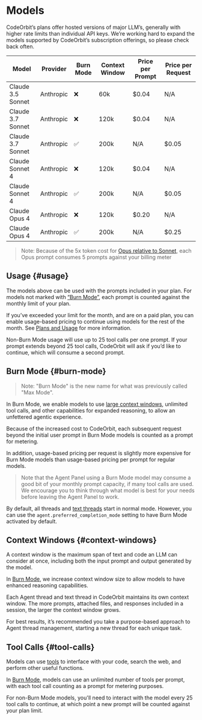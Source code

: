 # Models

CodeOrbit’s plans offer hosted versions of major LLM’s, generally with higher rate limits than individual API keys.
We’re working hard to expand the models supported by CodeOrbit’s subscription offerings, so please check back often.

| Model             | Provider  | Burn Mode | Context Window | Price per Prompt | Price per Request |
| ----------------- | --------- | --------- | -------------- | ---------------- | ----------------- |
| Claude 3.5 Sonnet | Anthropic | ❌        | 60k            | $0.04            | N/A               |
| Claude 3.7 Sonnet | Anthropic | ❌        | 120k           | $0.04            | N/A               |
| Claude 3.7 Sonnet | Anthropic | ✅        | 200k           | N/A              | $0.05             |
| Claude Sonnet 4   | Anthropic | ❌        | 120k           | $0.04            | N/A               |
| Claude Sonnet 4   | Anthropic | ✅        | 200k           | N/A              | $0.05             |
| Claude Opus 4     | Anthropic | ❌        | 120k           | $0.20            | N/A               |
| Claude Opus 4     | Anthropic | ✅        | 200k           | N/A              | $0.25             |

> Note: Because of the 5x token cost for [Opus relative to Sonnet](https://www.anthropic.com/pricing#api), each Opus prompt consumes 5 prompts against your billing meter

## Usage {#usage}

The models above can be used with the prompts included in your plan. For models not marked with [“Burn Mode”](#burn-mode), each prompt is counted against the monthly limit of your plan.

If you’ve exceeded your limit for the month, and are on a paid plan, you can enable usage-based pricing to continue using models for the rest of the month. See [Plans and Usage](./plans-and-usage.md) for more information.

Non-Burn Mode usage will use up to 25 tool calls per one prompt. If your prompt extends beyond 25 tool calls, CodeOrbit will ask if you’d like to continue, which will consume a second prompt.

## Burn Mode {#burn-mode}

> Note: "Burn Mode" is the new name for what was previously called "Max Mode".

In Burn Mode, we enable models to use [large context windows](#context-windows), unlimited tool calls, and other capabilities for expanded reasoning, to allow an unfettered agentic experience.

Because of the increased cost to CodeOrbit, each subsequent request beyond the initial user prompt in Burn Mode models is counted as a prompt for metering.

In addition, usage-based pricing per request is slightly more expensive for Burn Mode models than usage-based pricing per prompt for regular models.

> Note that the Agent Panel using a Burn Mode model may consume a good bit of your monthly prompt capacity, if many tool calls are used.
> We encourage you to think through what model is best for your needs before leaving the Agent Panel to work.

By default, all threads and [text threads](./text-threads.md) start in normal mode.
However, you can use the `agent.preferred_completion_mode` setting to have Burn Mode activated by default.

## Context Windows {#context-windows}

A context window is the maximum span of text and code an LLM can consider at once, including both the input prompt and output generated by the model.

In [Burn Mode](#burn-mode), we increase context window size to allow models to have enhanced reasoning capabilities.

Each Agent thread and text thread in CodeOrbit maintains its own context window.
The more prompts, attached files, and responses included in a session, the larger the context window grows.

For best results, it’s recommended you take a purpose-based approach to Agent thread management, starting a new thread for each unique task.

## Tool Calls {#tool-calls}

Models can use [tools](./tools.md) to interface with your code, search the web, and perform other useful functions.

In [Burn Mode](#burn-mode), models can use an unlimited number of tools per prompt, with each tool call counting as a prompt for metering purposes.

For non-Burn Mode models, you'll need to interact with the model every 25 tool calls to continue, at which point a new prompt will be counted against your plan limit.
